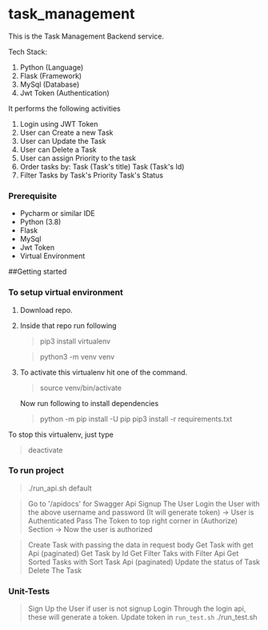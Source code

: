 # task_management

This is the Task Management Backend service.

Tech Stack:
1. Python (Language)
2. Flask (Framework)
3. MySql (Database)
4. Jwt Token (Authentication)

It performs the following activities
1. Login using JWT Token
2. User can Create a new Task
3. User can Update the Task
4. User can Delete a Task
5. User can assign Priority to the task
6. Order tasks by:
    Task (Task's title)
    Task (Task's Id)
7. Filter Tasks by
    Task's Priority
    Task's Status

### Prerequisite
* Pycharm or similar IDE
* Python (3.8)
* Flask
* MySql
* Jwt Token
* Virtual Environment

##Getting started

### To setup virtual environment
1) Download repo.
2) Inside that repo run following
    > pip3 install virtualenv

    > python3 -m venv venv

3) To activate this virtualenv hit one of the command.
    > source venv/bin/activate

    Now run following to install dependencies
    > python -m pip install -U pip
    > pip3 install -r requirements.txt

To stop this virtualenv, just type
> deactivate

### To run project
> ./run_api.sh default

> Go to '/apidocs' for Swagger Api
> Signup The User
> Login the User with the above username and password (It will generate token) -> User is Authenticated
> Pass The Token to top right corner in (Authorize) Section -> Now the user is authorized

> Create Task with passing the data in request body
> Get Task with get Api (paginated)
> Get Task by Id
> Get Filter Taks with Filter Api
> Get Sorted Tasks with Sort Task Api (paginated)
> Update the status of Task
> Delete The Task

### Unit-Tests
> Sign Up the User if user is not signup
> Login Through the login api, these will generate a token.
> Update token in `run_test.sh`
> ./run_test.sh



